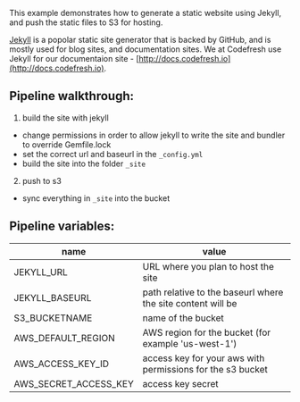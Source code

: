 This example demonstrates how to generate a static website using Jekyll, and push the static files to S3 for hosting.

[Jekyll](http://jekyllrb.com) is a popolar static site generator that is backed by GitHub, and is mostly used for blog sites, and documentation sites. We at Codefresh use Jekyll for our documentaion site - [http://docs.codefresh.io](http://docs.codefresh.io).

## Pipeline walkthrough:

1. build the site with jekyll
  - change permissions in order to allow jekyll to write the site and bundler to override Gemfile.lock
  - set the correct url and baseurl in the `_config.yml`
  - build the site into the folder `_site`
2. push to s3
  - sync everything in `_site` into the bucket

## Pipeline variables:

name | value
---|---
JEKYLL_URL|URL where you plan to host the site
JEKYLL_BASEURL|path relative to the baseurl where the site content will be
S3_BUCKETNAME|name of the bucket
AWS_DEFAULT_REGION|AWS region for the bucket (for example 'us-west-1')
AWS_ACCESS_KEY_ID|access key for your aws with permissions for the s3 bucket
AWS_SECRET_ACCESS_KEY|access key secret
